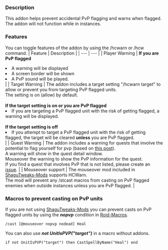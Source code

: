 ### Description
This addon helps prevent accidental PvP flagging and warns when flagged.    
The addon will not function while in instances.    

### Features
You can toggle features of the addon by using the /hcwarn or /hcw command.
| Feature | Description |
| --- | --- |
| Player Warning | <b>If you are PvP flagged</b><li>A warning will be displayed</li><li>A screen border will be shown</li><li>A PvP sound will be played.</li> |
| Target Warning | The addon includes a target setting "/hcwarn target" to allow or prevent you from targeting PvP flagged units.<br>The setting is on (allow) by default.<br><br><b>If the target setting is on or you are PvP flagged</b><li>If you are targeting a PvP flagged unit with the risk of getting flagged, a warning will be displayed.</li><br><b>If the target setting is off</b><br><li>If you attempt to target a PvP flagged unit with the risk of getting flagged, the target will be cleared ****unless**** you are PvP flagged.</li> |
| Quest Warning | The addon includes a warning for quests that involve the potential to flag yourself for pvp (based on [this post](https://forum.turtle-wow.org/viewtopic.php?f=37&t=4490)).<br>A warning will show in the quest detail window.<br>Mouseover the warning to show the PvP information for the quest.<br>If you find a quest that involves PvP that is not listed, please create an [issue](https://github.com/GryllsAddons/HCWarn/issues). |
| Mouseover support | The mouseover mod included in [ShaguTweaks-Mods](https://github.com/GryllsAddons/ShaguTweaks-Mods) supports HCWarn.<br>The mod will prevent any /stcast macros from casting on PvP flagged enemies when outside instances unless you are PvP flagged. |

### Macros to prevent casting on PvP units
If you are not using [ShaguTweaks-Mods](https://github.com/GryllsAddons/ShaguTweaks-Mods) you can prevent casts on PvP flagged units by using the *****nopvp***** condition in [Roid-Macros](https://github.com/DennisWG/Roid-Macros).
```
/cast [@mouseover nopvp nodead] Heal
```
You can also use *****not UnitIsPVP("target")***** in a macro without addons.
```
if not UnitIsPVP("target") then CastSpellByName("Heal") end
```
